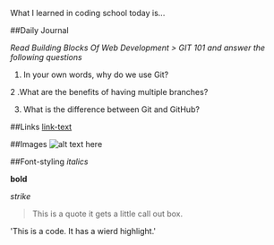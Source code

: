 What I learned in coding school today is...

##Daily Journal

*Read Building Blocks Of Web Development > GIT 101 and answer the following questions*

1. In your own words, why do we use Git?

2 .What are the benefits of having multiple branches?

3. What is the difference between Git and GitHub?

##Links
[link-text]()

##Images
![alt text here]()

##Font-styling
*italics*

**bold**

_strike_

>This is a quote it gets a little call out box.

'This is a code. It has a wierd highlight.'